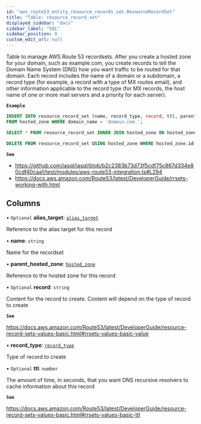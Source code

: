 ```yaml
---
id: "aws_route53_entity_resource_records_set.ResourceRecordSet"
title: "Table: resource_record_set"
displayed_sidebar: "docs"
sidebar_label: "SQL"
sidebar_position: 0
custom_edit_url: null
---
```


Table to manage AWS Route 53 recordsets. After you create a hosted zone for your domain, such as example.com, you create records to tell the
Domain Name System (DNS) how you want traffic to be routed for that domain. Each record includes the name of a domain or a subdomain,
a record type (for example, a record with a type of MX routes email), and other information applicable to the record type (for MX records, the host name of one or more mail servers and a priority for each server).

**`Example`**

```sql TheButton[Manage a RecordSet]="Manage a RecordSet"
INSERT INTO resource_record_set (name, record_type, record, ttl, parent_hosted_zone_id) SELECT 'name', 'CNAME', 'domain.com.', 300, id
FROM hosted_zone WHERE domain_name = 'domain.com.';

SELECT * FROM resource_record_set INNER JOIN hosted_zone ON hosted_zone.id = parent_hosted_zone_id WHERE domain_name = 'domain.com.';

DELETE FROM resource_record_set USING hosted_zone WHERE hosted_zone.id IN (SELECT id FROM hosted_zone WHERE domain_name = 'domain.com.' ORDER BY ID DESC LIMIT 1);
```

**`See`**

 - https://github.com/iasql/iasql/blob/b2c2383b73d73f5cdf75c867d334e80cdf40caa1/test/modules/aws-route53-integration.ts#L294
 - https://docs.aws.amazon.com/Route53/latest/DeveloperGuide/rrsets-working-with.html

## Columns

• `Optional` **alias\_target**: [`alias_target`](aws_route53_entity_alias_target.AliasTarget.md)

Reference to the alias target for this record

• **name**: `string`

Name for the recordset

• **parent\_hosted\_zone**: [`hosted_zone`](aws_route53_entity_hosted_zone.HostedZone.md)

Reference to the hosted zone for this record

• `Optional` **record**: `string`

Content for the record to create. Content will depend on the type of record to create

**`See`**

https://docs.aws.amazon.com/Route53/latest/DeveloperGuide/resource-record-sets-values-basic.html#rrsets-values-basic-value

• **record\_type**: [`record_type`](../enums/aws_route53_entity_resource_records_set.RecordType.md)

Type of record to create

• `Optional` **ttl**: `number`

The amount of time, in seconds, that you want DNS recursive resolvers to cache information about this record

**`See`**

https://docs.aws.amazon.com/Route53/latest/DeveloperGuide/resource-record-sets-values-basic.html#rrsets-values-basic-ttl
